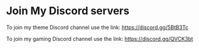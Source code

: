 # Join My Discord servers

To join my theme Discord channel use the link: https://discord.gg/5BtB3Tc

To join my gaming Discord channel use the link: https://discord.gg/QVCK3bt
